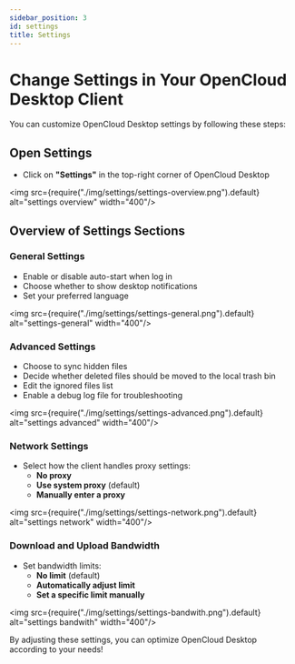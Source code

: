 ```yaml
---
sidebar_position: 3
id: settings
title: Settings
---
```


# Change Settings in Your OpenCloud Desktop Client

You can customize OpenCloud Desktop settings by following these steps:

## Open Settings
- Click on **"Settings"** in the top-right corner of OpenCloud Desktop

<img src={require("./img/settings/settings-overview.png").default} alt="settings overview" width="400"/>

## Overview of Settings Sections

### General Settings
- Enable or disable auto-start when log in
- Choose whether to show desktop notifications
- Set your preferred language

<img src={require("./img/settings/settings-general.png").default} alt="settings-general" width="400"/>

### Advanced Settings
- Choose to sync hidden files
- Decide whether deleted files should be moved to the local trash bin
- Edit the ignored files list
- Enable a debug log file for troubleshooting

<img src={require("./img/settings/settings-advanced.png").default} alt="settings advanced" width="400"/>

### Network Settings
- Select how the client handles proxy settings:
  - **No proxy**
  - **Use system proxy** (default)
  - **Manually enter a proxy**

<img src={require("./img/settings/settings-network.png").default} alt="settings network" width="400"/>

### Download and Upload Bandwidth
- Set bandwidth limits:
  - **No limit** (default)
  - **Automatically adjust limit**
  - **Set a specific limit manually**

<img src={require("./img/settings/settings-bandwith.png").default} alt="settings bandwith" width="400"/>

By adjusting these settings, you can optimize OpenCloud Desktop according to your needs!
